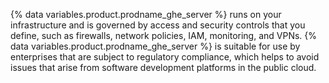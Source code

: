 {% data variables.product.prodname_ghe_server %} runs on your infrastructure and is governed by access and security controls that you define, such as firewalls, network policies, IAM, monitoring, and VPNs. {% data variables.product.prodname_ghe_server %} is suitable for use by enterprises that are subject to regulatory compliance, which helps to avoid issues that arise from software development platforms in the public cloud.
